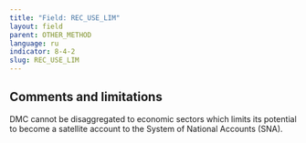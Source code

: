 ```yaml
---
title: "Field: REC_USE_LIM"
layout: field
parent: OTHER_METHOD
language: ru
indicator: 8-4-2
slug: REC_USE_LIM
---
```

## Comments and limitations

DMC cannot be disaggregated to economic sectors which limits its potential to become a satellite account to the System of National Accounts (SNA).